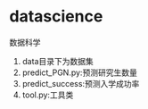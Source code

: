 # datascience
数据科学

1. data目录下为数据集
2. predict_PGN.py:预测研究生数量
3. predict_success:预测入学成功率
4. tool.py:工具类
